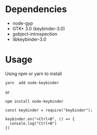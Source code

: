 # Dependencies
+ node-gyp
+ GTK+ 3.0 (keybinder-3.0)
+ gobject-introspection
+ libkeybinder-3.0

# Usage
Using npm or yarn to install
```
yarn  add node-keybinder
```
or
```
npm install node-keybinder
```

```
const keybinder = require("keybinder");

keybinder.on("<Ctrl>B", () => {
  console.log("Ctrl+B")
})
```